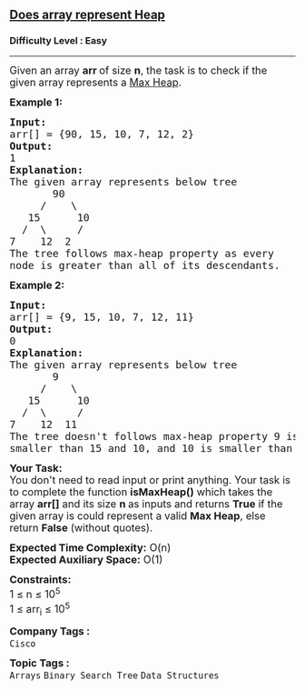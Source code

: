 <h2><a href="https://www.geeksforgeeks.org/problems/does-array-represent-heap4345/1?page=1&category=Tree,Binary%20Search%20Tree,BFS&sortBy=difficulty">Does array represent Heap</a></h2><h3>Difficulty Level : Easy</h3><hr><div class="problems_problem_content__Xm_eO"><p><span style="font-size: 18px;">Given an array <strong>arr </strong>of size <strong>n</strong>, the task is to check if the given array represents a <a href="https://www.geeksforgeeks.org/difference-between-min-heap-and-max-heap/">Max Heap</a>.</span></p>
<p><span style="font-size: 18px;"><strong>Example 1:</strong></span></p>
<pre><span style="font-size: 18px;"><strong>Input:<br></strong>arr[] = {90, 15, 10, 7, 12, 2}
<strong>Output: <br></strong>1<br><strong>Explanation:</strong> 
The given array represents below tree
       90
     /    \
   15      10
  /  \     /
7    12  2
The tree follows max-heap property as every
node is greater than all of its descendants.
</span></pre>
<div><span style="font-size: 18px;"><strong>Example 2:</strong></span></div>
<pre><span style="font-size: 18px;"><strong>Input:  <br></strong>arr[] = {9, 15, 10, 7, 12, 11}
<strong>Output:<br></strong>0
<strong>Explanation:</strong><br>The given array represents below tree
       9
     /    \
   15      10
  /  \     /
7    12  11
The tree doesn't follows max-heap property 9 is
smaller than 15 and 10, and 10 is smaller than 11. </span></pre>
<p><span style="font-size: 18px;"><strong>Your Task:&nbsp;&nbsp;</strong><br>You don't need to read input or print anything. Your task is to complete the function <strong>isMaxHeap()</strong>&nbsp;which takes the array <strong>arr[]</strong> and its size <strong>n</strong><strong> </strong>as inputs and returns <strong>True</strong>&nbsp;if the given array is could represent a valid <strong>Max Heap</strong>, else return <strong>False</strong> (without quotes).</span></p>
<p><span style="font-size: 18px;"><strong>Expected Time Complexity:</strong> O(n)<br><strong>Expected Auxiliary Space:</strong> O(1)</span></p>
<p><span style="font-size: 18px;"><strong>Constraints:</strong><br>1 ≤ n ≤ 10<sup>5</sup><br>1 ≤ arr<sub>i</sub> ≤ 10<sup>5</sup></span></p></div><p><span style=font-size:18px><strong>Company Tags : </strong><br><code>Cisco</code>&nbsp;<br><p><span style=font-size:18px><strong>Topic Tags : </strong><br><code>Arrays</code>&nbsp;<code>Binary Search Tree</code>&nbsp;<code>Data Structures</code>&nbsp;